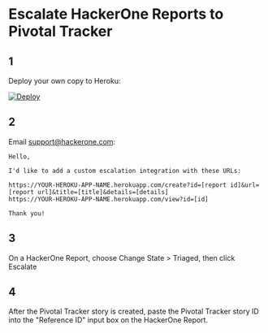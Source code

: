 # Escalate HackerOne Reports to Pivotal Tracker

## 1

Deploy your own copy to Heroku:

[![Deploy](https://www.herokucdn.com/deploy/button.svg)](https://heroku.com/deploy?template=https://github.com/urbandictionary/hackerone-pivotaltracker)

## 2

Email support@hackerone.com:

```
Hello,

I'd like to add a custom escalation integration with these URLs:

https://YOUR-HEROKU-APP-NAME.herokuapp.com/create?id=[report id]&url=[report url]&title=[title]&details=[details]
https://YOUR-HEROKU-APP-NAME.herokuapp.com/view?id=[id]

Thank you!
```

## 3

On a HackerOne Report, choose Change State > Triaged, then click Escalate

## 4

After the Pivotal Tracker story is created, paste the Pivotal Tracker story ID into the "Reference ID" input box on the HackerOne Report.